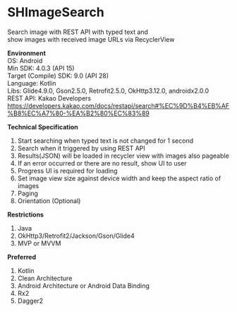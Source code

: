# SHImageSearch
Search image with REST API with typed text and  
show images with received image URLs via RecyclerView

**Environment**  
OS: Android  
Min SDK: 4.0.3 (API 15)  
Target (Compile) SDK: 9.0 (API 28)  
Language: Kotlin  
Libs: Glide4.9.0, Gson2.5.0, Retrofit2.5.0, OkHttp3.12.0, androidx2.0.0  
REST API: Kakao Developers  
https://developers.kakao.com/docs/restapi/search#%EC%9D%B4%EB%AF%B8%EC%A7%80-%EA%B2%80%EC%83%89  

**Technical Specification**
1. Start searching when typed text is not changed for 1 second  
2. Search when it triggered by using REST API  
3. Results(JSON) will be loaded in recycler view with images also pageable  
4. If an error occurred or there are no result, show UI to user  
5. Progress UI is required for loading  
6. Set image view size against device width and keep the aspect ratio of images  
7. Paging
8. Orientation (Optional)  

**Restrictions**
1. Java  
2. OkHttp3/Retrofit2/Jackson/Gson/Glide4  
3. MVP or MVVM  

**Preferred**
1. Kotlin  
2. Clean Architecture  
3. Android Architecture or Android Data Binding  
4. Rx2  
5. Dagger2  
